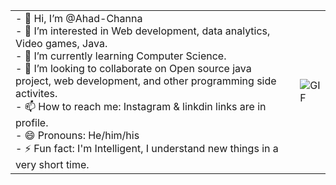 <table style="border: none">
  <tr>
    <td>
      - 👋 Hi, I’m @Ahad-Channa <br>                   
      - 👀 I’m interested in Web development, data analytics, Video games, Java. <br>                 
      - 🌱 I’m currently learning Computer Science. <br>                  
      - 💞️ I’m looking to collaborate on Open source java project, web development, and other programming side activites.<br>
      - 📫 How to reach me: Instagram & linkdin links are in profile.<br>
      - 😄 Pronouns: He/him/his  <br>                  
      - ⚡ Fun fact: I'm Intelligent, I understand new things in a very short time.<br>
    </td>
    <td>
      <img align="right" alt="GIF" src="https://media.giphy.com/media/JqmupuTVZYaQX5s094/giphy.gif" />
    </td>
  </tr>
</table>
